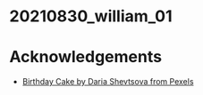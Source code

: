 # 20210830_william_01


# Acknowledgements
- [Birthday Cake by Daria Shevtsova from Pexels](https://www.pexels.com/photo/close-up-photography-of-cake-with-flower-decor-1070850/)